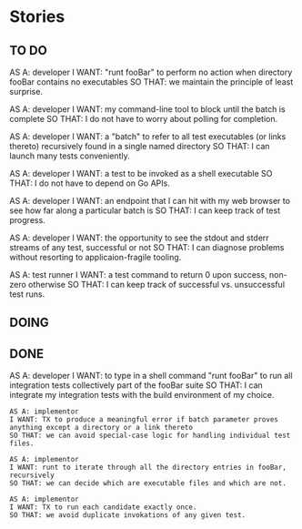 Stories
=======

TO DO
-----

AS A: developer
I WANT: "runt fooBar" to perform no action when directory fooBar contains no executables
SO THAT: we maintain the principle of least surprise.

AS A: developer
I WANT: my command-line tool to block until the batch is complete
SO THAT: I do not have to worry about polling for completion.

AS A: developer
I WANT: a "batch" to refer to all test executables (or links thereto) recursively found in a single named directory
SO THAT: I can launch many tests conveniently.

AS A: developer
I WANT: a test to be invoked as a shell executable
SO THAT: I do not have to depend on Go APIs.

AS A: developer
I WANT: an endpoint that I can hit with my web browser to see how far along a particular batch is
SO THAT: I can keep track of test progress.

AS A: developer
I WANT: the opportunity to see the stdout and stderr streams of any test, successful or not
SO THAT: I can diagnose problems without resorting to applicaion-fragile tooling.

AS A: test runner
I WANT: a test command to return 0 upon success, non-zero otherwise
SO THAT: I can keep track of successful vs. unsuccessful test runs.

DOING
-----


DONE
----

AS A: developer
I WANT: to type in a shell command "runt fooBar" to run all integration tests collectively part of the fooBar suite
SO THAT: I can integrate my integration tests with the build environment of my choice.

	AS A: implementor
	I WANT: TX to produce a meaningful error if batch parameter proves anything except a directory or a link thereto
	SO THAT: we can avoid special-case logic for handling individual test files.

	AS A: implementor
	I WANT: runt to iterate through all the directory entries in fooBar, recursively
	SO THAT: we can decide which are executable files and which are not.

	AS A: implementor
	I WANT: TX to run each candidate exactly once.
	SO THAT: we avoid duplicate invokations of any given test.


